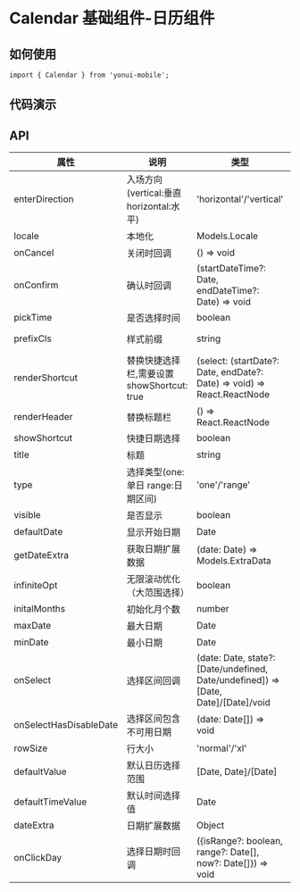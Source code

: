 # Calendar 基础组件-日历组件
## 如何使用

```
import { Calendar } from 'yonui-mobile';

```

## 代码演示


## API

属性 | 说明 | 类型 | 默认值 | 必选
----|-----|------|------|------
enterDirection | 入场方向(vertical:垂直 horizontal:水平) | 'horizontal'/'vertical' | 'vertical' | false
locale | 本地化 | Models.Locale | 无 | false
onCancel | 关闭时回调 | () => void | 无 | false
onConfirm | 确认时回调 | (startDateTime?: Date, endDateTime?: Date) => void | 无 | false
pickTime |是否选择时间 | boolean | false | false
prefixCls | 样式前缀 | string | 'rmc-calendar' | false
renderShortcut | 替换快捷选择栏,需要设置showShortcut: true | (select: (startDate?: Date, endDate?: Date) => void) => React.ReactNode | 无 | false
renderHeader | 替换标题栏 | () => React.ReactNode | 无 | false
showShortcut | 快捷日期选择 | boolean | false | false
title | 标题 | string | {locale.title} | false
type | 选择类型(one:单日 range:日期区间) | 'one'/'range'| 'range' | false
visible | 是否显示 | boolean | false | false
defaultDate | 显示开始日期 | Date | today | false
getDateExtra | 获取日期扩展数据 | (date: Date) => Models.ExtraData | 无 | false
infiniteOpt | 无限滚动优化（大范围选择）| boolean | false | false
initalMonths | 初始化月个数 | number | 6 | false
maxDate | 最大日期 | Date | 无 | false
minDate | 最小日期 | Date | 无 | false
onSelect | 选择区间回调 | (date: Date, state?: [Date/undefined, Date/undefined]) => [Date, Date]/[Date]/void | 无 | false
onSelectHasDisableDate | 选择区间包含不可用日期 | (date: Date[]) => void | 无 | false
rowSize | 行大小 | 'normal'/'xl' | 无 | false
defaultValue | 默认日历选择范围 | [Date, Date]/[Date] | 无 | false
defaultTimeValue | 默认时间选择值 | Date | 无 | false
dateExtra | 日期扩展数据 | Object | {} | false
onClickDay | 选择日期时回调 | ({isRange?: boolean, range?: Date[], now?: Date[]}) => void | 无 | false

